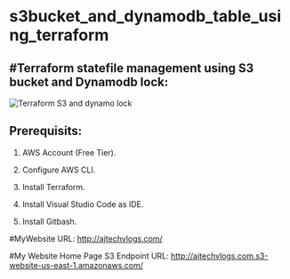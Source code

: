 # s3bucket_and_dynamodb_table_using_terraform

#Terraform statefile management using S3 bucket and Dynamodb lock:
------------------------------------------------------------------


![Terraform S3 and dynamo lock](https://user-images.githubusercontent.com/50776786/207542468-08ebfdb0-3591-4a63-ae87-ad684f696156.PNG)


Prerequisits:
-------------
1. AWS Account (Free Tier).

2. Configure AWS CLI.

3. Install Terraform.

4. Install Visual Studio Code as IDE.

5. Install Gitbash.




#MyWebsite URL: http://ajtechvlogs.com/

#My Website Home Page S3 Endpoint URL: http://ajtechvlogs.com.s3-website-us-east-1.amazonaws.com/
